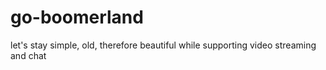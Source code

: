 # go-boomerland

let's stay simple, old, therefore beautiful while supporting video streaming and chat
